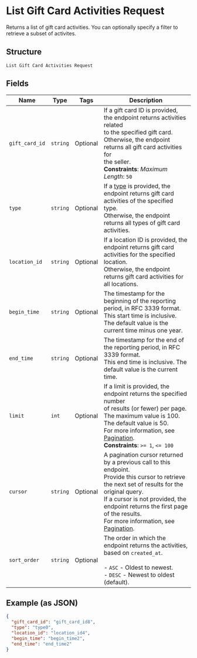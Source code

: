 
# List Gift Card Activities Request

Returns a list of gift card activities. You can optionally specify a filter to retrieve a
subset of activites.

## Structure

`List Gift Card Activities Request`

## Fields

| Name | Type | Tags | Description |
|  --- | --- | --- | --- |
| `gift_card_id` | `string` | Optional | If a gift card ID is provided, the endpoint returns activities related<br>to the specified gift card. Otherwise, the endpoint returns all gift card activities for<br>the seller.<br>**Constraints**: *Maximum Length*: `50` |
| `type` | `string` | Optional | If a [type](entity:GiftCardActivityType) is provided, the endpoint returns gift card activities of the specified type.<br>Otherwise, the endpoint returns all types of gift card activities. |
| `location_id` | `string` | Optional | If a location ID is provided, the endpoint returns gift card activities for the specified location.<br>Otherwise, the endpoint returns gift card activities for all locations. |
| `begin_time` | `string` | Optional | The timestamp for the beginning of the reporting period, in RFC 3339 format.<br>This start time is inclusive. The default value is the current time minus one year. |
| `end_time` | `string` | Optional | The timestamp for the end of the reporting period, in RFC 3339 format.<br>This end time is inclusive. The default value is the current time. |
| `limit` | `int` | Optional | If a limit is provided, the endpoint returns the specified number<br>of results (or fewer) per page. The maximum value is 100. The default value is 50.<br>For more information, see [Pagination](https://developer.squareup.com/docs/working-with-apis/pagination).<br>**Constraints**: `>= 1`, `<= 100` |
| `cursor` | `string` | Optional | A pagination cursor returned by a previous call to this endpoint.<br>Provide this cursor to retrieve the next set of results for the original query.<br>If a cursor is not provided, the endpoint returns the first page of the results.<br>For more information, see [Pagination](https://developer.squareup.com/docs/working-with-apis/pagination). |
| `sort_order` | `string` | Optional | The order in which the endpoint returns the activities, based on `created_at`.<br><br>- `ASC` - Oldest to newest.<br>- `DESC` - Newest to oldest (default). |

## Example (as JSON)

```json
{
  "gift_card_id": "gift_card_id8",
  "type": "type0",
  "location_id": "location_id4",
  "begin_time": "begin_time2",
  "end_time": "end_time2"
}
```

